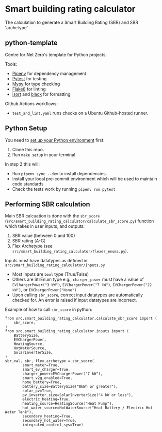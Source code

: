 # Smart building rating calculator
The calculation to generate a Smart Building Rating (SBR) and SBR 'archetype'

## python-template

Centre for Net Zero's template for Python projects.

Tools:

* [Pipenv](https://github.com/pypa/pipenv) for dependency management
* [Pytest](https://github.com/pytest-dev/pytest/) for testing
* [Mypy](https://mypy.readthedocs.io/en/stable/) for type checking
* [Flake8](https://flake8.pycqa.org/en/latest/) for linting
* [isort](https://github.com/PyCQA/isort) and [black](https://github.com/psf/black) for formatting

Github Actions workflows:
* `test_and_lint.yaml` runs checks on a Ubuntu Github-hosted runner.

## Python Setup

You need to [set up your Python environment](https://docs.google.com/document/d/1Tg0eKalqOp-IJEeH7aShc9fYF5zn95H6jxEk25BLLUE/) first.

1. Clone this repo.
2. Run `make setup` in your terminal.

In step 2 this will:

* Run `pipenv sync --dev` to install dependencies.
* Install your local pre-commit environment which will be used to maintain code standards
* Check the tests work by running `pipenv run pytest`

## Performing SBR calculation

Main SBR calcuation is done with the `sbr_score` (`src/smart_building_rating_calculator/calculate_sbr_score.py`) function which takes in user inputs, and outputs:
1) SBR value (between 0 and 100)
2) SBR rating (A-G)
3) Flex Archetype (see `src/smart_building_rating_calculator/flexer_enums.py`).

Inputs must have datatypes as defined in `src/smart_building_rating_calculator/inputs.py`
- Most inputs are `bool` type (True/False)
- Others are StrEnum type e.g., `charger_power` must have a value of `EVChargerPower("3 kW")`, `EVChargerPower("7 kW")`, `EVChargerPower("22 kW")`, or `EVChargerPower("None")`
- Upon calling `sbr_score`, correct input datatypes are automatically checked for. An error is raised if input datatypes are incorrect.

Example of how to call `sbr_score` in python:

```
from src.smart_building_rating_calculator.calculate_sbr_score import (
    sbr_score,
)
from src.smart_building_rating_calculator.inputs import (
    BatterySize,
    EVChargerPower,
    HeatingSource,
    HotWaterSource,
    SolarInverterSize,
)
sbr_val, sbr, flex_archetype = sbr_score(
        smart_meter=True,
        smart_ev_charger=True,
        charger_power=EVChargerPower("7 kW"),
        smart_v2g_enabled=True,
        home_battery=True,
        battery_size=BatterySize("8kWh or greater"),
        solar_pv=True,
        pv_inverter_size=SolarInverterSize("4 kW or less"),
        electric_heating=True,
        heating_source=HeatingSource("Heat Pump"),
        hot_water_source=HotWaterSource("Heat Battery / Electric Hot Water Tank"),
        secondary_heating=True,
        secondary_hot_water=True,
        integrated_control_sys=True)
```
